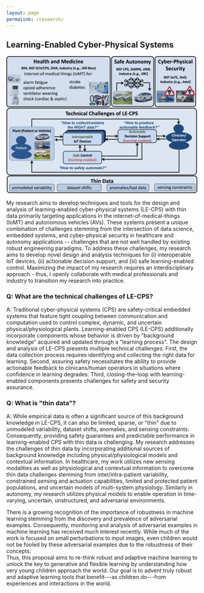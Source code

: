 ```yaml
---
layout: page
permalink: /research/
---
```


## Learning-Enabled Cyber-Physical Systems

![Research Overview](../images/overview.png  "Research Overview")


My research aims to develop techniques and tools for the design and analysis of learning-enabled cyber-physical
systems (LE-CPS) with thin data primarily targeting applications in the internet-of-medical-things (IoMT)
and autonomous vehicles (AVs). These systems present a unique combination of challenges stemming from the
intersection of data science, embedded systems, and cyber-physical security in healthcare and autonomy
applications -- challenges that are not well handled by existing robust engineering paradigms. To address these
challenges, my research aims to develop novel design and analysis techniques for (i) interoperable IoT devices,
(ii) actionable decision support, and (iii) safe learning-enabled control. Maximizing the impact of my research
requires an interdisciplinary approach - thus, I openly collaborate with medical professionals and industry to
transition my research into practice. 


### Q: What are the technical challenges of LE-CPS?  

A: Traditional cyber-physical systems (CPS) are safety-critical embedded systems that feature tight coupling
between communication and computation used to control complex, dynamic, and uncertain physical/physiological plants.
Learning-enabled CPS (LE-CPS) additionally incorporate components whose behavior is driven by "background knowledge"
acquired and updated through a "learning process". The design and analysis of LE-CPS presents multiple technical
challenges. First, the data collection process requires identifying and collecting the right data for learning.
Second, assuring safety necessitates the ability to provide actionable feedback to clinicans/human operators in
situations where confidence in learning degrades. Third, closing-the-loop with learning-enabled components presents
challenges for safety and security assurance. 

### Q: What is "thin data"?

A: While empirical data is often a significant source of this background knowledge in LE-CPS, it can also be limited,
sparse, or "thin" due to unmodeled variability, dataset shifts, anomalies, and sensing constraints. Consequently,
providing safety guarantees and predictable performance in learning-enabled CPS with thin data is challenging. My
research addresses the challenges of thin data by incorporating additional sources of background knowledge including
physical/physiological models and contextual information. In healthcare, my work utilizes new sensing modalities
as well as physiological and contextual information to overcome thin data challenges stemming from inter/intra-patient
variability, constrained sensing and actuation capabilities, limited and protected patient populations, and uncertain
models of multi-system physiology. Similarly in autonomy, my research utilizes physical models to enable operation in
time-varying, uncertain, unstructured, and adversarial environments.



There is a growing recognition of the importance of robustness in machine learning stemming from the discovery 
and prevalence of adversarial examples. Consequently, monitoring and analysis of adversarial examples in machine 
learning has received much interest recently. While much of the work is focused on small perturbations to input 
images, even children would not be fooled by these adversarial examples due to the robustness of their concepts.  
Thus, this proposal aims to re-think robust and adaptive machine learning to unlock the key to generative and 
flexible learning by understanding how very young children approach the world.  Our goal is to advent truly 
robust and adaptive learning tools that benefit---as children do---from experiences and interactions in the world.
